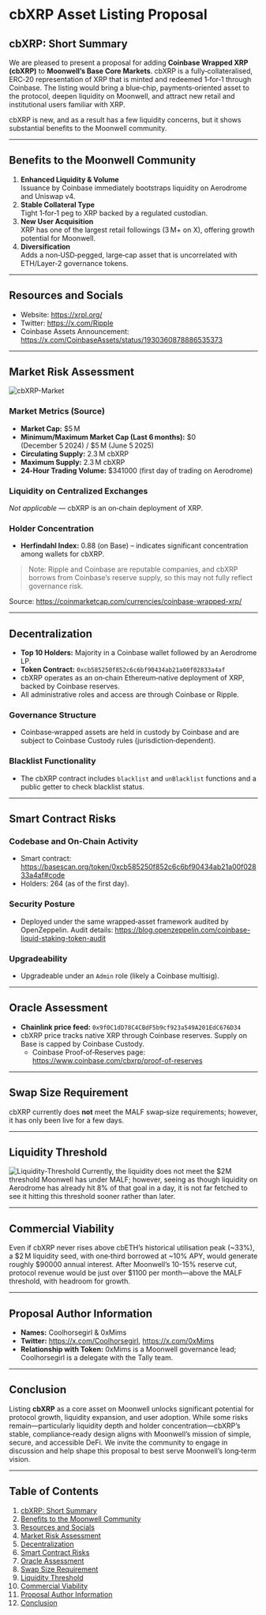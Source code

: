 # cbXRP Asset Listing Proposal

## cbXRP: Short Summary

We are pleased to present a proposal for adding **Coinbase Wrapped XRP (cbXRP)**
to **Moonwell’s Base Core Markets**. cbXRP is a fully‑collateralised, ERC‑20
representation of XRP that is minted and redeemed 1‑for‑1 through Coinbase. The
listing would bring a blue‑chip, payments‑oriented asset to the protocol, deepen
liquidity on Moonwell, and attract new retail and institutional users familiar
with XRP.

cbXRP is new, and as a result has a few liquidity concerns, but it shows
substantial benefits to the Moonwell community.

---

## Benefits to the Moonwell Community

1. **Enhanced Liquidity & Volume**  
   Issuance by Coinbase immediately bootstraps liquidity on Aerodrome and
   Uniswap v4.
2. **Stable Collateral Type**  
   Tight 1‑for‑1 peg to XRP backed by a regulated custodian.
3. **New User Acquisition**  
   XRP has one of the largest retail followings (3 M+ on X), offering growth
   potential for Moonwell.
4. **Diversification**  
   Adds a non‑USD‑pegged, large‑cap asset that is uncorrelated with ETH/Layer‑2
   governance tokens.

---

## Resources and Socials

- Website: <https://xrpl.org/>
- Twitter: <https://x.com/Ripple>
- Coinbase Assets Announcement:
  <https://x.com/CoinbaseAssets/status/1930360878886535373>

---

## Market Risk Assessment

![cbXRP-Market](https://europe1.discourse-cdn.com/flex017/uploads/moonwell/original/2X/8/86813fb7b496f43cdd6f992c4cf8656b23dbaf70.png)

### Market Metrics (Source)

- **Market Cap:** \$5 M
- **Minimum/Maximum Market Cap (Last 6 months):** \$0 (December 5 2024) / \$5 M
  (June 5 2025)
- **Circulating Supply:** 2.3 M cbXRP
- **Maximum Supply:** 2.3 M cbXRP
- **24‑Hour Trading Volume:** \$341000 (first day of trading on Aerodrome)

### Liquidity on Centralized Exchanges

_Not applicable_ — cbXRP is an on‑chain deployment of XRP.

### Holder Concentration

- **Herfindahl Index:** 0.88 (on Base) – indicates significant concentration
  among wallets for cbXRP.

> Note: Ripple and Coinbase are reputable companies, and cbXRP borrows from
> Coinbase’s reserve supply, so this may not fully reflect governance risk.

Source: <https://coinmarketcap.com/currencies/coinbase-wrapped-xrp/>

---

## Decentralization

- **Top 10 Holders:** Majority in a Coinbase wallet followed by an Aerodrome LP.
- **Token Contract:** `0xcb585250f852c6c6bf90434ab21a00f02833a4af`
- cbXRP operates as an on‑chain Ethereum‑native deployment of XRP, backed by
  Coinbase reserves.
- All administrative roles and access are through Coinbase or Ripple.

### Governance Structure

- Coinbase‑wrapped assets are held in custody by Coinbase and are subject to
  Coinbase Custody rules (jurisdiction‑dependent).

### Blacklist Functionality

- The cbXRP contract includes `blacklist` and `unBlacklist` functions and a
  public getter to check blacklist status.

---

## Smart Contract Risks

### Codebase and On‑Chain Activity

- Smart contract:
  <https://basescan.org/token/0xcb585250f852c6c6bf90434ab21a00f02833a4af#code>
- Holders: 264 (as of the first day).

### Security Posture

- Deployed under the same wrapped‑asset framework audited by OpenZeppelin. Audit
  details: <https://blog.openzeppelin.com/coinbase-liquid-staking-token-audit>

### Upgradeability

- Upgradeable under an `Admin` role (likely a Coinbase multisig).

---

## Oracle Assessment

- **Chainlink price feed:** `0x9f0C1dD78C4CBdF5b9cf923a549A201EdC676D34`
- cbXRP price tracks native XRP through Coinbase reserves. Supply on Base is
  capped by Coinbase Custody.
  - Coinbase Proof‑of‑Reserves page:
    <https://www.coinbase.com/cbxrp/proof-of-reserves>

---

## Swap Size Requirement

cbXRP currently does **not** meet the MALF swap‑size requirements; however, it
has only been live for a few days.

---

## Liquidity Threshold

![Liquidity-Threshold](https://europe1.discourse-cdn.com/flex017/uploads/moonwell/original/2X/a/ac3f732dc38307efa3922ce3cc9f16d0529c93bc.png)
Currently, the liquidity does not meet the \$2M threshold Moonwell has under
MALF; however, seeing as though liquidity on Aerodrome has already hit 8% of
that goal in a day, it is not far fetched to see it hitting this threshold
sooner rather than later.

---

## Commercial Viability

Even if cbXRP never rises above cbETH’s historical utilisation peak (~33%), a
\$2 M liquidity seed, with one‑third borrowed at ~10% APY, would generate
roughly \$90000 annual interest. After Moonwell’s 10-15% reserve cut, protocol
revenue would be just over \$1100 per month—above the MALF threshold, with
headroom for growth.

---

## Proposal Author Information

- **Names:** Coolhorsegirl & 0xMims
- **Twitter:** <https://x.com/Coolhorsegirl>, <https://x.com/0xMims>
- **Relationship with Token:** 0xMims is a Moonwell governance lead;
  Coolhorsegirl is a delegate with the Tally team.

---

## Conclusion

Listing **cbXRP** as a core asset on Moonwell unlocks significant potential for
protocol growth, liquidity expansion, and user adoption. While some risks
remain—particularly liquidity depth and holder concentration—cbXRP’s stable,
compliance‑ready design aligns with Moonwell’s mission of simple, secure, and
accessible DeFi. We invite the community to engage in discussion and help shape
this proposal to best serve Moonwell’s long‑term vision.

---

## Table of Contents

1. [cbXRP: Short Summary](#cbxrp-short-summary)
2. [Benefits to the Moonwell Community](#benefits-to-the-moonwell-community)
3. [Resources and Socials](#resources-and-socials)
4. [Market Risk Assessment](#market-risk-assessment)
5. [Decentralization](#decentralization)
6. [Smart Contract Risks](#smart-contract-risks)
7. [Oracle Assessment](#oracle-assessment)
8. [Swap Size Requirement](#swap-size-requirement)
9. [Liquidity Threshold](#liquidity-threshold)
10. [Commercial Viability](#commercial-viability)
11. [Proposal Author Information](#proposal-author-information)
12. [Conclusion](#conclusion)
